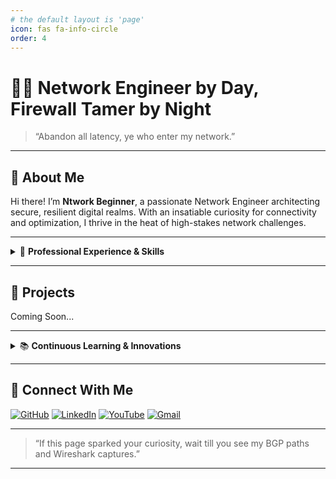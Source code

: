 ```yaml
---
# the default layout is 'page'
icon: fas fa-info-circle
order: 4
---
```


# 👨‍💻 Network Engineer by Day, Firewall Tamer by Night

> “Abandon all latency, ye who enter my network.”

---

## 👋 About Me

Hi there! I’m **Ntwork Beginner**, a passionate Network Engineer architecting secure, resilient digital realms. With an insatiable curiosity for connectivity and optimization, I thrive in the heat of high-stakes network challenges.

---

<details>
<summary>🔧 <strong>Professional Experience & Skills</strong></summary>

### 📜 Certifications
- Cisco Certified Network Associate (CCNA) – <em>Pursuing</em>

### 🛠️ Core Skills
- Switching & Routing (Cisco)  
- Firewalls & Security Appliances  
- VPN, WAN/LAN Architecture  
- Troubleshooting Under Pressure

### 🤝 Soft Skills
- Analytical Problem-Solving  
- Communication Across Technical & Non-Technical Teams  
- Incident Response & Crisis Management

</details>

---

## 🚀 Projects

Coming Soon...

---

<details>
<summary>📚 <b>Continuous Learning & Innovations</b></summary>

- Cloud networking certifications (AWS, Azure) in progress
- Building network labs with virtual routers/switches
- knowledge sharing

</details>

---

## 🙌 Connect With Me

[![GitHub](https://img.shields.io/badge/GitHub-Profile-black?style=for-the-badge&logo=github)](https://github.com/Ntwork-Beginner)
[![LinkedIn](https://img.shields.io/badge/LinkedIn-Connect-blue?style=for-the-badge&logo=linkedin)](https://www.linkedin.com/in/ntworkbeginner/)
[![YouTube](https://img.shields.io/badge/YouTube-Subscribe-red?style=for-the-badge&logo=youtube)](https://www.youtube.com/@Ntwork_Beginner)
[![Gmail](https://img.shields.io/badge/Gmail-Mail-red?style=for-the-badge&logo=gmail)](mailto:your.bittudhillon011@gmail.com)

---

> “If this page sparked your curiosity, wait till you see my BGP paths and Wireshark captures.”

---

<!--
  Replace the placeholder links with your actual profiles.
  Badges use Shields.io, which is supported on GitHub and many Markdown renderers.
-->
